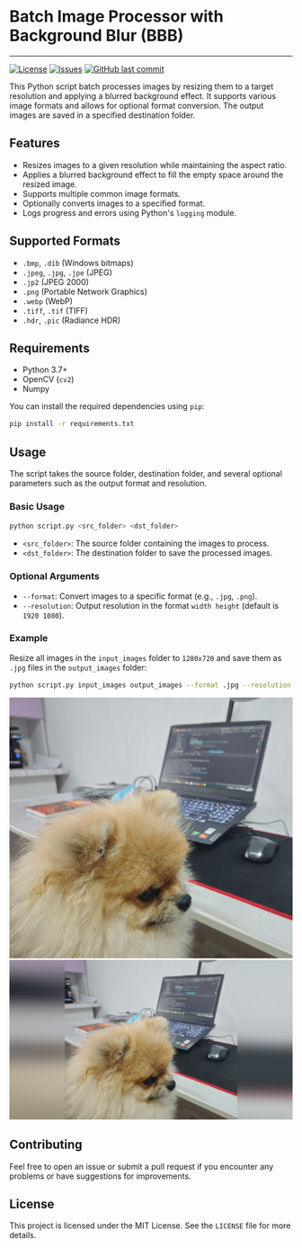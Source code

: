 # Batch Image Processor with Background Blur (BBB)

---

[![License][license-badge]][license]
[![Issues][issues-badge]][issues]
[![GitHub last commit][last-commit-badge]]()

This Python script batch processes images by resizing them to a target resolution and applying a blurred background
effect. It supports various image formats and allows for optional format conversion. The output images are saved in a
specified destination folder.

## Features

- Resizes images to a given resolution while maintaining the aspect ratio.
- Applies a blurred background effect to fill the empty space around the resized image.
- Supports multiple common image formats.
- Optionally converts images to a specified format.
- Logs progress and errors using Python's `logging` module.

## Supported Formats

- `.bmp`, `.dib` (Windows bitmaps)
- `.jpeg`, `.jpg`, `.jpe` (JPEG)
- `.jp2` (JPEG 2000)
- `.png` (Portable Network Graphics)
- `.webp` (WebP)
- `.tiff`, `.tif` (TIFF)
- `.hdr`, `.pic` (Radiance HDR)

## Requirements

- Python 3.7+
- OpenCV (`cv2`)
- Numpy

You can install the required dependencies using `pip`:

```bash
pip install -r requirements.txt
```

## Usage

The script takes the source folder, destination folder, and several optional parameters such as the output format and
resolution.

### Basic Usage

```bash
python script.py <src_folder> <dst_folder>
```

- `<src_folder>`: The source folder containing the images to process.
- `<dst_folder>`: The destination folder to save the processed images.

### Optional Arguments

- `--format`: Convert images to a specific format (e.g., `.jpg`, `.png`).
- `--resolution`: Output resolution in the format `width height` (default is `1920 1080`).

### Example

Resize all images in the `input_images` folder to `1280x720` and save them as `.jpg` files in the `output_images`
folder:

```bash
python script.py input_images output_images --format .jpg --resolution 1280 720
```

![Source image](1.jpg)
![Result image](2.jpg)

## Contributing

Feel free to open an issue or submit a pull request if you encounter any problems or have suggestions for improvements.

## License

This project is licensed under the MIT License. See the `LICENSE` file for more details.

[code-quality-badge]: https://img.shields.io/scrutinizer/g/alexgoryushkin/BBB.svg

[code-quality]: https://scrutinizer-ci.com/g/alexgoryushkin/BBB/?branch=master "Code quality on Scrutinizer"

[license-badge]: https://img.shields.io/badge/License-MIT-brightgreen.svg

[license]: https://github.com/alexgoryushkin/BBB/blob/master/LICENSE "License"

[issues-badge]: https://img.shields.io/github/issues-raw/alexgoryushkin/BBB.svg?maxAge=25000

[issues]: https://github.com/alexgoryushkin/BBB/issues "Issues"

[last-commit-badge]: https://img.shields.io/github/last-commit/alexgoryushkin/BBB.svg?style=flat